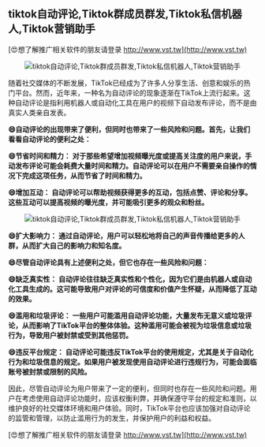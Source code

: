## **tiktok自动评论,Tiktok群成员群发,Tiktok私信机器人,Tiktok营销助手**

[😍想了解推广相关软件的朋友请登录 http://www.vst.tw](http://www.vst.tw)

 <center><img src="https://vst.tw/MP4/tuiguang/png/4.png" alt="tiktok自动评论,Tiktok群成员群发,Tiktok私信机器人,Tiktok营销助手"></center>

随着社交媒体的不断发展，TikTok已经成为了许多人分享生活、创意和娱乐的热门平台。然而，近年来，一种名为自动评论的现象逐渐在TikTok上流行起来。这种自动评论是指利用机器人或自动化工具在用户的视频下自动发布评论，而不是由真实人类亲自发表。

**😄自动评论的出现带来了便利，但同时也带来了一些风险和问题。首先，让我们看看自动评论的便利之处：**

**😄节省时间和精力： 对于那些希望增加视频曝光度或提高关注度的用户来说，手动发布评论可能会耗费大量时间和精力。自动评论可以在用户不需要亲自操作的情况下完成这项任务，从而节省了时间和精力。**

**😄增加互动： 自动评论可以帮助视频获得更多的互动，包括点赞、评论和分享。这些互动可以提高视频的曝光度，并可能吸引更多的观众和粉丝。**

 <center><img src="https://vst.tw/MP4/tuiguang/png/6.png" alt="tiktok自动评论,Tiktok群成员群发,Tiktok私信机器人,Tiktok营销助手"></center>

**😄扩大影响力： 通过自动评论，用户可以轻松地将自己的声音传播给更多的人群，从而扩大自己的影响力和知名度。**

**😄尽管自动评论具有上述便利之处，但它也存在一些风险和问题：**

**😄缺乏真实性： 自动评论往往缺乏真实性和个性化，因为它们是由机器人或自动化工具生成的。这可能导致用户对评论的可信度和价值产生怀疑，从而降低了互动的效果。**

**😄滥用和垃圾评论： 一些用户可能滥用自动评论功能，大量发布无意义或垃圾评论，从而影响了TikTok平台的整体体验。这种滥用可能会被视为垃圾信息或垃圾行为，导致用户被封禁或受到其他惩罚。**

**😄违反平台规定： 自动评论可能违反TikTok平台的使用规定，尤其是关于自动化行为和垃圾信息的规定。如果用户被发现使用自动评论进行违规行为，可能会面临账号被封禁或限制的风险。**

因此，尽管自动评论为用户带来了一定的便利，但同时也存在一些风险和问题。用户在考虑使用自动评论功能时，应该权衡利弊，并确保遵守平台的规定和准则，以维护良好的社交媒体环境和用户体验。同时，TikTok平台也应该加强对自动评论的监管和管理，以防止滥用行为的发生，并保护用户的利益和权益。

[😍想了解推广相关软件的朋友请登录 http://www.vst.tw](http://www.vst.tw)



